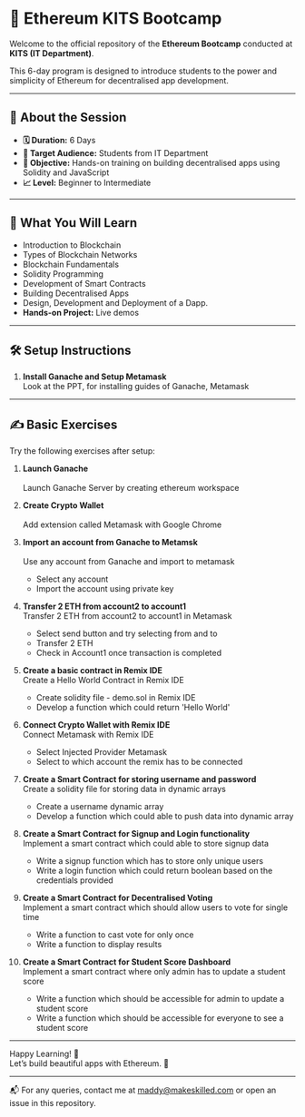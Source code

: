 # 🚀 Ethereum KITS Bootcamp

Welcome to the official repository of the **Ethereum Bootcamp** conducted at **KITS (IT Department)**.  

This 6-day program is designed to introduce students to the power and simplicity of Ethereum for decentralised app development.

---

## 📌 About the Session

- **🗓️ Duration:** 6 Days  
- **🎯 Target Audience:** Students from IT Department 
- **🎯 Objective:** Hands-on training on building decentralised apps using Solidity and JavaScript
- **📈 Level:** Beginner to Intermediate  

---

## 🧠 What You Will Learn

- Introduction to Blockchain  
- Types of Blockchain Networks  
- Blockchain Fundamentals  
- Solidity Programming  
- Development of Smart Contracts  
- Building Decentralised Apps  
- Design, Development and Deployment of a Dapp.  
- **Hands-on Project:** Live demos 

---

## 🛠️ Setup Instructions

1. **Install Ganache and Setup Metamask**  
   Look at the PPT, for installing guides of Ganache, Metamask

---

## ✍️ Basic Exercises

Try the following exercises after setup:

1. **Launch Ganache** <br/>  
   Launch Ganache Server by creating ethereum workspace

2. **Create Crypto Wallet** <br/>  
   Add extension called Metamask with Google Chrome

3. **Import an account from Ganache to Metamsk** <br/>   
   Use any account from Ganache and import to metamask
   - Select any account  
   - Import the account using private key  

4. **Transfer 2 ETH from account2 to account1** <br/>
   Transfer 2 ETH from account2 to account1 in Metamask
   - Select send button and try selecting from and to
   - Transfer 2 ETH
   - Check in Account1 once transaction is completed

5. **Create a basic contract in Remix IDE** <br/>
   Create a Hello World Contract in Remix IDE
   - Create solidity file - demo.sol in Remix IDE
   - Develop a function which could return 'Hello World'

6. **Connect Crypto Wallet with Remix IDE** <br/>
   Connect Metamask with Remix IDE
   - Select Injected Provider Metamask
   - Select to which account the remix has to be connected
     
7. **Create a Smart Contract for storing username and password** <br/>
   Create a solidity file for storing data in dynamic arrays
   - Create a username dynamic array
   - Develop a function which could able to push data into dynamic array

8. **Create a Smart Contract for Signup and Login functionality** <br/>
   Implement a smart contract which could able to store signup data
   - Write a signup function which has to store only unique users
   - Write a login function which could return boolean based on the credentials provided
  
9. **Create a Smart Contract for Decentralised Voting** <br/>
   Implement a smart contract which should allow users to vote for single time
   - Write a function to cast vote for only once
   - Write a function to display results

10. **Create a Smart Contract for Student Score Dashboard** <br/>
    Implement a smart contract where only admin has to update a student score
    - Write a function which should be accessible for admin to update a student score
    - Write a function which should be accessible for everyone to see a student score

---

Happy Learning! 🎉  
Let’s build beautiful apps with Ethereum. 💙

---  
📬 For any queries, contact me at maddy@makeskilled.com or open an issue in this repository.
